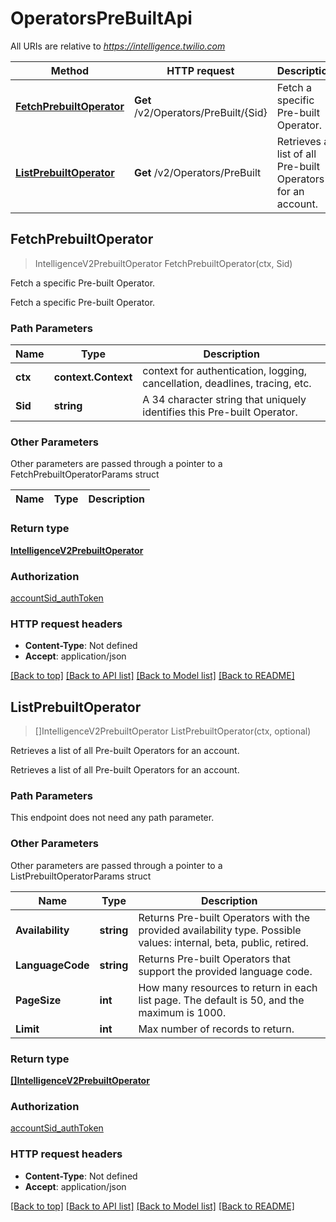 # OperatorsPreBuiltApi

All URIs are relative to *https://intelligence.twilio.com*

Method | HTTP request | Description
------------- | ------------- | -------------
[**FetchPrebuiltOperator**](OperatorsPreBuiltApi.md#FetchPrebuiltOperator) | **Get** /v2/Operators/PreBuilt/{Sid} | Fetch a specific Pre-built Operator.
[**ListPrebuiltOperator**](OperatorsPreBuiltApi.md#ListPrebuiltOperator) | **Get** /v2/Operators/PreBuilt | Retrieves a list of all Pre-built Operators for an account.



## FetchPrebuiltOperator

> IntelligenceV2PrebuiltOperator FetchPrebuiltOperator(ctx, Sid)

Fetch a specific Pre-built Operator.

Fetch a specific Pre-built Operator.

### Path Parameters


Name | Type | Description
------------- | ------------- | -------------
**ctx** | **context.Context** | context for authentication, logging, cancellation, deadlines, tracing, etc.
**Sid** | **string** | A 34 character string that uniquely identifies this Pre-built Operator.

### Other Parameters

Other parameters are passed through a pointer to a FetchPrebuiltOperatorParams struct


Name | Type | Description
------------- | ------------- | -------------

### Return type

[**IntelligenceV2PrebuiltOperator**](IntelligenceV2PrebuiltOperator.md)

### Authorization

[accountSid_authToken](../README.md#accountSid_authToken)

### HTTP request headers

- **Content-Type**: Not defined
- **Accept**: application/json

[[Back to top]](#) [[Back to API list]](../README.md#documentation-for-api-endpoints)
[[Back to Model list]](../README.md#documentation-for-models)
[[Back to README]](../README.md)


## ListPrebuiltOperator

> []IntelligenceV2PrebuiltOperator ListPrebuiltOperator(ctx, optional)

Retrieves a list of all Pre-built Operators for an account.

Retrieves a list of all Pre-built Operators for an account.

### Path Parameters

This endpoint does not need any path parameter.

### Other Parameters

Other parameters are passed through a pointer to a ListPrebuiltOperatorParams struct


Name | Type | Description
------------- | ------------- | -------------
**Availability** | **string** | Returns Pre-built Operators with the provided availability type. Possible values: internal, beta, public, retired.
**LanguageCode** | **string** | Returns Pre-built Operators that support the provided language code.
**PageSize** | **int** | How many resources to return in each list page. The default is 50, and the maximum is 1000.
**Limit** | **int** | Max number of records to return.

### Return type

[**[]IntelligenceV2PrebuiltOperator**](IntelligenceV2PrebuiltOperator.md)

### Authorization

[accountSid_authToken](../README.md#accountSid_authToken)

### HTTP request headers

- **Content-Type**: Not defined
- **Accept**: application/json

[[Back to top]](#) [[Back to API list]](../README.md#documentation-for-api-endpoints)
[[Back to Model list]](../README.md#documentation-for-models)
[[Back to README]](../README.md)

